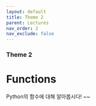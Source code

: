```yaml
---
layout: default
title: Theme 2
parent: Lectures
nav_order: 2
nav_exclude: false
---
```

### Theme 2
# Functions
Python의 함수에 대해 알아봅시다! ~~